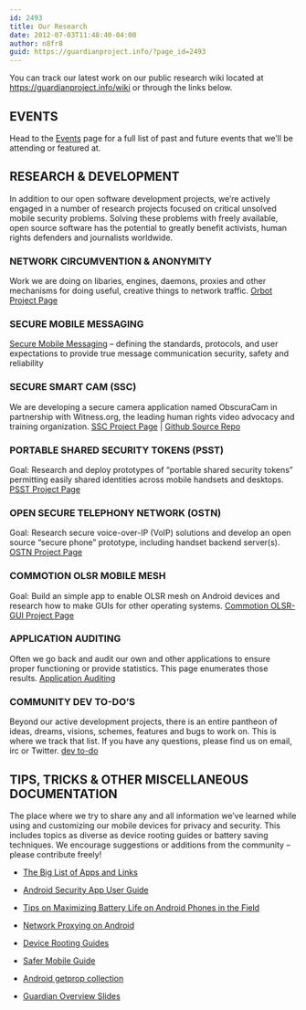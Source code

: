 ```yaml
---
id: 2493
title: Our Research
date: 2012-07-03T11:48:40-04:00
author: n8fr8
guid: https://guardianproject.info/?page_id=2493
---
```

You can track our latest work on our public research wiki located at <https://guardianproject.info/wiki> or through the links below.

## EVENTS

Head to the <a href="https://guardianproject.info/wiki/Events" rel="nofollow">Events</a> page for a full list of past and future events that we&#8217;ll be attending or featured at.

## RESEARCH & DEVELOPMENT

In addition to our open software development projects, we&#8217;re actively engaged in a number of research projects focused on critical unsolved mobile security problems. Solving these problems with freely available, open source software has the potential to greatly benefit activists, human rights defenders and journalists worldwide.

### NETWORK CIRCUMVENTION & ANONYMITY

Work we are doing on libaries, engines, daemons, proxies and other mechanisms for doing useful, creative things to network traffic. <a href="https://guardianproject.info/wiki/orbot" rel="nofollow">Orbot Project Page</a>

### SECURE MOBILE MESSAGING

[Secure Mobile Messaging](https://guardianproject.info/wiki/Secure_Mobile_Messaging "Secure Mobile Messaging") &#8211; defining the standards, protocols, and user expectations to provide true message communication security, safety and reliability

### SECURE SMART CAM (SSC)

We are developing a secure camera application named ObscuraCam in partnership with Witness.org, the leading human rights video advocacy and training organization. <a href="https://guardianproject.info/wiki/SSC" rel="nofollow">SSC Project Page</a> | <a href="https://github.com/guardianproject/SecureSmartCam/" rel="nofollow">Github Source Repo</a>

### PORTABLE SHARED SECURITY TOKENS (PSST)

Goal: Research and deploy prototypes of &#8220;portable shared security tokens&#8221; permitting easily shared identities across mobile handsets and desktops. <a href="https://guardianproject.info/wiki/PSST" rel="nofollow">PSST Project Page</a>

### OPEN SECURE TELEPHONY NETWORK (OSTN)

Goal: Research secure voice-over-IP (VoIP) solutions and develop an open source &#8220;secure phone&#8221; prototype, including handset backend server(s). <a href="https://guardianproject.info/wiki/OSTN" rel="nofollow">OSTN Project Page</a>

### COMMOTION OLSR MOBILE MESH

Goal: Build an simple app to enable OLSR mesh on Android devices and research how to make GUIs for other operating systems. <a href="https://guardianproject.info/wiki/OLSR-GUI" rel="nofollow">Commotion OLSR-GUI Project Page</a>

### APPLICATION AUDITING

Often we go back and audit our own and other applications to ensure proper functioning or provide statistics. This page enumerates those results. <a href="https://guardianproject.info/wiki/Application_Auditing" rel="nofollow">Application Auditing</a>

### COMMUNITY DEV TO-DO&#8217;S

Beyond our active development projects, there is an entire pantheon of ideas, dreams, visions, schemes, features and bugs to work on. This is where we track that list. If you have any questions, please find us on email, irc or Twitter. [dev to-do](https://guardianproject.info/wiki/Dev_to-do "Dev to-do")

## TIPS, TRICKS & OTHER MISCELLANEOUS DOCUMENTATION

The place where we try to share any and all information we&#8217;ve learned while using and customizing our mobile devices for privacy and security. This includes topics as diverse as device rooting guides or battery saving techniques. We encourage suggestions or additions from the community &#8211; please contribute freely!

  * [The Big List of Apps and Links](https://guardianproject.info/wiki/The_Big_List_of_Apps_and_Links "The Big List of Apps and Links")

  * [Android Security App User Guide](https://guardianproject.info/wiki/Android_Security_App_User_Guide "Android Security App User Guide")

  * [Tips on Maximizing Battery Life on Android Phones in the Field](https://guardianproject.info/wiki/Tips_on_Maximizing_Battery_Life_on_Android_Phones_in_the_Field "Tips on Maximizing Battery Life on Android Phones in the Field")

  * [Network Proxying on Android](https://guardianproject.info/wiki/Network_Proxying_on_Android "Network Proxying on Android")

  * [Device Rooting Guides](https://guardianproject.info/wiki/Device_Rooting_Guides "Device Rooting Guides")

  * [Safer Mobile Guide](https://guardianproject.info/wiki/Safer_Mobile_Guide "Safer Mobile Guide")

  * [Android getprop collection](https://guardianproject.info/wiki/Android_getprop_collection "Android getprop collection")

  * [Guardian Overview Slides](https://guardianproject.info/wiki/Guardian_Overview_Slides "Guardian Overview Slides")